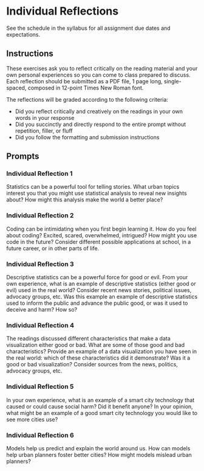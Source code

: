 # Individual Reflections

See the schedule in the syllabus for all assignment due dates and expectations.

## Instructions

These exercises ask you to reflect critically on the reading material and your own personal experiences so you can come to class prepared to discuss. Each reflection should be submitted as a PDF file, 1 page long, single-spaced, composed in 12-point Times New Roman font.

The reflections will be graded according to the following criteria:

  - Did you reflect critically and creatively on the readings in your own words in your response
  - Did you succinctly and directly respond to the entire prompt without repetition, filler, or fluff
  - Did you follow the formatting and submission instructions

## Prompts

### Individual Reflection 1

Statistics can be a powerful tool for telling stories. What urban topics interest you that you might use statistical analysis to reveal new insights about? How might this analysis make the world a better place?

### Individual Reflection 2

Coding can be intimidating when you first begin learning it. How do you feel about coding? Excited, scared, overwhelmed, intrigued? How might you use code in the future? Consider different possible applications at school, in a future career, or in other parts of life.

### Individual Reflection 3

Descriptive statistics can be a powerful force for good or evil. From your own experience, what is an example of descriptive statistics (either good or evil) used in the real world? Consider recent news stories, political issues, advocacy groups, etc. Was this example an example of descriptive statistics used to inform the public and advance the public good, or was it used to deceive and harm? How so?

### Individual Reflection 4

The readings discussed different characteristics that make a data visualization either good or bad. What are some of those good and bad characteristics? Provide an example of a data visualization you have seen in the real world: which of these characteristics did it demonstrate? Was it a good or bad visualization? Consider sources from the news, politics, advocacy groups, etc.

### Individual Reflection 5

In your own experience, what is an example of a smart city technology that caused or could cause social harm? Did it benefit anyone? In your opinion, what might be an example of a good smart city technology you would like to see more cities use?

### Individual Reflection 6

Models help us predict and explain the world around us. How can models help urban planners foster better cities? How might models mislead urban planners? 

